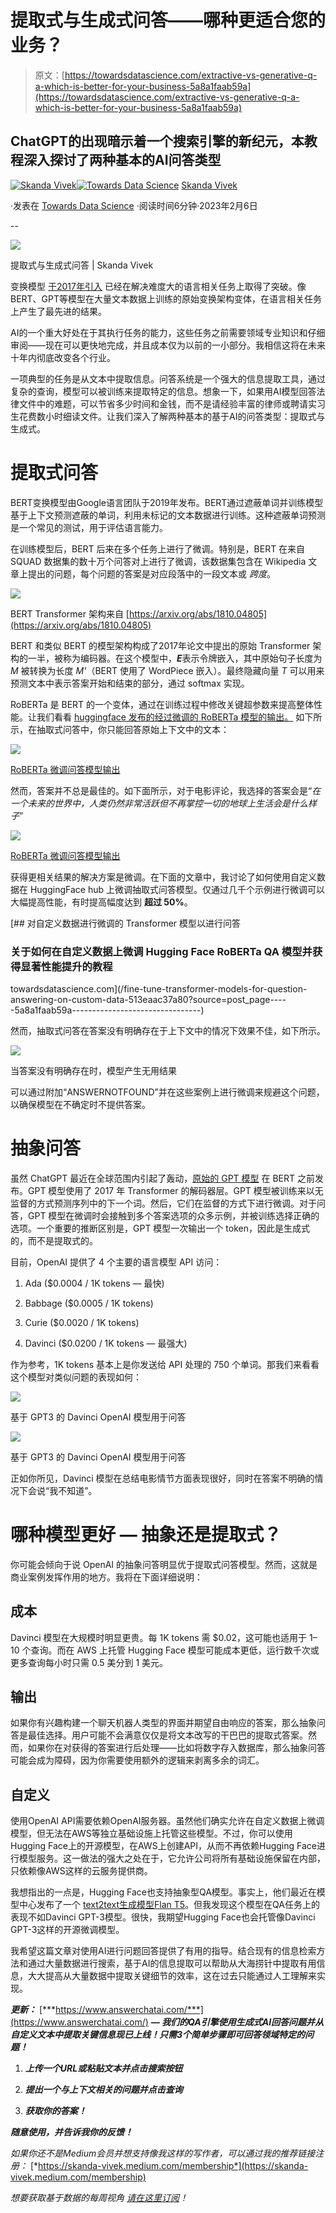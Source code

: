 # 提取式与生成式问答——哪种更适合您的业务？

> 原文：[https://towardsdatascience.com/extractive-vs-generative-q-a-which-is-better-for-your-business-5a8a1faab59a](https://towardsdatascience.com/extractive-vs-generative-q-a-which-is-better-for-your-business-5a8a1faab59a)

## ChatGPT的出现暗示着一个搜索引擎的新纪元，本教程深入探讨了两种基本的AI问答类型

[](https://skanda-vivek.medium.com/?source=post_page-----5a8a1faab59a--------------------------------)[![Skanda Vivek](../Images/9d25bee2fb75176ca7f7ea6eff7d7ab5.png)](https://skanda-vivek.medium.com/?source=post_page-----5a8a1faab59a--------------------------------)[](https://towardsdatascience.com/?source=post_page-----5a8a1faab59a--------------------------------)[![Towards Data Science](../Images/a6ff2676ffcc0c7aad8aaf1d79379785.png)](https://towardsdatascience.com/?source=post_page-----5a8a1faab59a--------------------------------) [Skanda Vivek](https://skanda-vivek.medium.com/?source=post_page-----5a8a1faab59a--------------------------------)

·发表在 [Towards Data Science](https://towardsdatascience.com/?source=post_page-----5a8a1faab59a--------------------------------) ·阅读时间6分钟·2023年2月6日

--

![](../Images/17ef8827814e6d88ceadb0b0aa8cbbdb.png)

提取式与生成式问答 | Skanda Vivek

变换模型 [于2017年引入](https://arxiv.org/abs/1706.03762) 已经在解决难度大的语言相关任务上取得了突破。像BERT、GPT等模型在大量文本数据上训练的原始变换架构变体，在语言相关任务上产生了最先进的结果。

AI的一个重大好处在于其执行任务的能力，这些任务之前需要领域专业知识和仔细审阅——现在可以更快地完成，并且成本仅为以前的一小部分。我相信这将在未来十年内彻底改变各个行业。

一项典型的任务是从文本中提取信息。问答系统是一个强大的信息提取工具，通过复杂的查询，模型可以被训练来提取特定的信息。想象一下，如果用AI模型回答法律文件中的难题，可以节省多少时间和金钱，而不是请经验丰富的律师或聘请实习生花费数小时细读文件。让我们深入了解两种基本的基于AI的问答类型：提取式与生成式。

# 提取式问答

BERT变换模型由Google语言团队于2019年发布。BERT通过遮蔽单词并训练模型基于上下文预测遮蔽的单词，利用未标记的文本数据进行训练。这种遮蔽单词预测是一个常见的测试，用于评估语言能力。

在训练模型后，BERT 后来在多个任务上进行了微调。特别是，BERT 在来自 SQUAD 数据集的数十万个问答对上进行了微调，该数据集包含在 Wikipedia 文章上提出的问题，每个问题的答案是对应段落中的一段文本或 *跨度*。

![](../Images/b8216f58e2743b33f3e2a89ddd41ddb8.png)

BERT Transformer 架构来自 [https://arxiv.org/abs/1810.04805](https://arxiv.org/abs/1810.04805)

BERT 和类似 BERT 的模型架构构成了2017年论文中提出的原始 Transformer 架构的一半，被称为编码器。在这个模型中，***E***表示令牌嵌入，其中原始句子长度为 *M* 被转换为长度 *M’*（BERT 使用了 WordPiece 嵌入）。最终隐藏向量 *T* 可以用来预测文本中表示答案开始和结束的部分，通过 softmax 实现。

RoBERTa 是 BERT 的一个变体，通过在训练过程中修改关键超参数来提高整体性能。让我们看看 [huggingface 发布的经过微调的 RoBERTa 模型的输出。](https://huggingface.co/deepset/roberta-base-squad2) 如下所示，在抽取式问答中，你只能回答原始上下文中的文本：

![](../Images/5521944641c87a3397c4e828283621e5.png)

[RoBERTa 微调问答模型输出](https://huggingface.co/deepset/roberta-base-squad2)

然而，答案并不总是最佳的。如下面所示，对于电影评论，我选择的答案会是“*在一个未来的世界中，人类仍然非常活跃但不再掌控一切的地球上生活会是什么样子*”

![](../Images/1a89d4e9255183918352814ca29bea6d.png)

[RoBERTa 微调问答模型输出](https://huggingface.co/deepset/roberta-base-squad2)

获得更相关结果的解决方案是微调。在下面的文章中，我讨论了如何使用自定义数据在 HuggingFace hub 上微调抽取式问答模型。仅通过几千个示例进行微调可以大幅提高性能，有时提高幅度达到 **超过 50%**。

[](/fine-tune-transformer-models-for-question-answering-on-custom-data-513eaac37a80?source=post_page-----5a8a1faab59a--------------------------------) [## 对自定义数据进行微调的 Transformer 模型以进行问答

### 关于如何在自定义数据上微调 Hugging Face RoBERTa QA 模型并获得显著性能提升的教程

towardsdatascience.com](/fine-tune-transformer-models-for-question-answering-on-custom-data-513eaac37a80?source=post_page-----5a8a1faab59a--------------------------------)

然而，抽取式问答在答案没有明确存在于上下文中的情况下效果不佳，如下所示。

![](../Images/c1df25fccb77b442930dabf652d6ccda.png)

当答案没有明确存在时，模型产生无用结果

可以通过附加“ANSWERNOTFOUND”并在这些案例上进行微调来规避这个问题，以确保模型在不确定时不提供答案。

# 抽象问答

虽然 ChatGPT 最近在全球范围内引起了轰动，[原始的 GPT 模型](https://s3-us-west-2.amazonaws.com/openai-assets/research-covers/language-unsupervised/language_understanding_paper.pdf) 在 BERT 之前发布。GPT 模型使用了 2017 年 Transformer 的解码器层。GPT 模型被训练来以无监督的方式预测序列中的下一个词。然后，它们在监督的方式下进行微调。对于问答，GPT 模型在微调时会接触到多个答案选项的众多示例，并被训练选择正确的选项。一个重要的推断区别是，GPT 模型一次输出一个 token，因此是生成式的，而不是提取式的。

目前，OpenAI 提供了 4 个主要的语言模型 API 访问：

1.  Ada ($0.0004 / 1K tokens — 最快)

1.  Babbage ($0.0005 / 1K tokens)

1.  Curie ($0.0020 / 1K tokens)

1.  Davinci ($0.0200 / 1K tokens — 最强大)

作为参考，1K tokens 基本上是你发送给 API 处理的 750 个单词。那我们来看看这个模型对类似问题的表现如何：

![](../Images/191f90cc5451722d0fdbd5f006f9c87d.png)

基于 GPT3 的 Davinci OpenAI 模型用于问答

![](../Images/2dad6116cd83bcff8cb601ee5abc85ef.png)

基于 GPT3 的 Davinci OpenAI 模型用于问答

正如你所见，Davinci 模型在总结电影情节方面表现很好，同时在答案不明确的情况下会说“我不知道”。

# 哪种模型更好 — 抽象还是提取式？

你可能会倾向于说 OpenAI 的抽象问答明显优于提取式问答模型。然而，这就是商业案例发挥作用的地方。我将在下面详细说明：

## 成本

Davinci 模型在大规模时明显更贵。每 1K tokens 需 $0.02，这可能也适用于 1–10 个查询。而在 AWS 上托管 Hugging Face 模型可能成本更低，运行数千次或更多查询每小时只需 0.5 美分到 1 美元。

## 输出

如果你有兴趣构建一个聊天机器人类型的界面并期望自由响应的答案，那么抽象问答是最佳选择。用户可能不会满意仅仅是将文本改写的干巴巴的提取式答案。然而，如果你在对获得的答案进行后处理——比如将数字存入数据库，那么抽象问答可能会成为障碍，因为你需要使用额外的逻辑来剥离多余的词汇。

## 自定义

使用OpenAI API需要依赖OpenAI服务器。虽然他们确实允许在自定义数据上微调模型，但无法在AWS等独立基础设施上托管这些模型。不过，你可以使用Hugging Face上的开源模型，在AWS上创建API，从而不再依赖Hugging Face进行模型服务。这一做法的强大之处在于，它允许公司将所有基础设施保留在内部，只依赖像AWS这样的云服务提供商。

我想指出的一点是，Hugging Face也支持抽象型QA模型。事实上，他们最近在模型中心发布了一个 [text2text生成模型Flan T5](https://huggingface.co/docs/transformers/model_doc/flan-t5)。但我发现这个模型在QA任务上的表现不如Davinci GPT-3模型。很快，我期望Hugging Face也会托管像Davinci GPT-3这样的开源微调模型。

我希望这篇文章对使用AI进行问题回答提供了有用的指导。结合现有的信息检索方法和通过大量数据进行搜索，基于AI的信息提取可以帮助从大海捞针中提取有用信息，大大提高从大量数据中提取关键细节的效率，这在过去只能通过人工理解来实现。

***更新：*** [***https://www.answerchatai.com/***](https://www.answerchatai.com/) ***— 我们的QA引擎使用生成式AI回答问题并从自定义文本中提取关键信息现已上线！只需3个简单步骤即可回答领域特定的问题！***

1.  ***上传一个URL或粘贴文本并点击搜索按钮***

1.  ***提出一个与上下文相关的问题并点击查询***

1.  ***获取你的答案！***

***随意使用，并告诉我你的反馈！***

*如果你还不是Medium会员并想支持像我这样的写作者，可以通过我的推荐链接注册：* [*https://skanda-vivek.medium.com/membership*](https://skanda-vivek.medium.com/membership)

*想要获取基于数据的每周视角* [*请在这里订阅*](https://skandavivek.substack.com/)*！*
